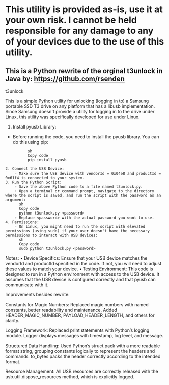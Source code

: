 # This utility is provided as-is, use it at your own risk. I cannot be held responsible for any damage to any of your devices due to the use of this utility.


## This is a Python rewrite of the orginal t3unlock in Java by: https://github.com/rsenden

t3unlock 

This is a simple Python utility for unlocking (logging in to) a Samsung portable SSD T3 drive on any platform that has a libusb implementation. Since Samsung doesn't provide a utility for logging in to the drive under Linux, this utility was specifically developed for use under Linux.

1. Install pyusb Library:
* Before running the code, you need to install the pyusb library. You can do this using pip:
```shell
          sh
          Copy code
          pip install pyusb
```

    2. Connect the USB Device:
        ◦ Make sure the USB device with vendorId = 0x04e8 and productId = 0x61f4 is connected to your system.
    3. Run the Python Script:
        ◦ Save the above Python code to a file named t3unlock.py.
        ◦ Open a terminal or command prompt, navigate to the directory where the script is saved, and run the script with the password as an argument:
          sh
          Copy code
          python t3unlock.py <password>
        ◦ Replace <password> with the actual password you want to use.
    4. Permissions:
        ◦ On Linux, you might need to run the script with elevated permissions (using sudo) if your user doesn't have the necessary permissions to interact with USB devices:
          sh
          Copy code
          sudo python t3unlock.py <password>
Notes:
    • Device Specifics: Ensure that your USB device matches the vendorId and productId specified in the code. If not, you will need to adjust these values to match your device.
    • Testing Environment: This code is designed to run in a Python environment with access to the USB device. It assumes that the USB device is configured correctly and that pyusb can communicate with it.

Improvements besides rewrite:

Constants for Magic Numbers:
Replaced magic numbers with named constants, better readability and maintenance.
Added HEADER_MAGIC_NUMBER, PAYLOAD_HEADER_LENGTH, and others for clarity.

Logging Framework:
Replaced print statements with Python’s logging module.
Logger displays messages with timestamp, log level, and message.

Structured Data Handling:
Used Python’s struct.pack with a more readable format string, grouping constants logically to represent the headers and commands.
to_bytes packs the header correctly according to the intended format.

Resource Management:
All USB resources are correctly released with the usb.util.dispose_resources method, which is explicitly logged.
